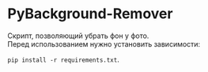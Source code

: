 # PyBackground-Remover

Скрипт, позволяющий убрать фон у фото.\
Перед использованием нужно установить зависимости:

```pip install -r requirements.txt```.


